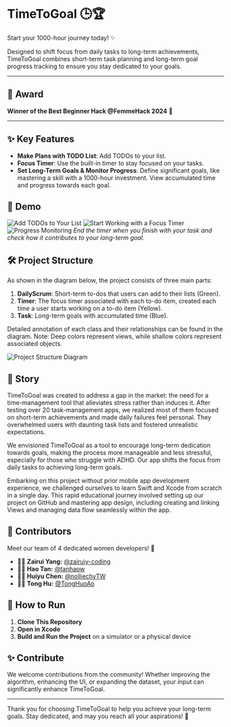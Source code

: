 # TimeToGoal 🕒🏆

Start your 1000-hour journey today! ✨

Designed to shift focus from daily tasks to long-term achievements, TimeToGoal combines short-term task planning and long-term goal progress tracking to ensure you stay dedicated to your goals.

---

## 🎉 Award

**Winner of the Best Beginner Hack @FemmeHack 2024** 🏅

---

## ✨ Key Features

- **Make Plans with TODO List**: Add TODOs to your list.
- **Focus Timer**: Use the built-in timer to stay focused on your tasks.
- **Set Long-Term Goals & Monitor Progress**: Define significant goals, like mastering a skill with a 1000-hour investment. View accumulated time and progress towards each goal.

## 🎥 Demo

![Add TODOs to Your List](demo_resources/add_todos.gif)
![Start Working with a Focus Timer](demo_resources/start_task.gif)
![Progress Monitoring](demo_resources/check_your_progress.gif)
_End the timer when you finish with your task and check how it contributes to your long-term goal._

## 🛠️ Project Structure

As shown in the diagram below, the project consists of three main parts:

1. **DailyScrum**: Short-term to-dos that users can add to their lists (Green).
2. **Timer**: The focus timer associated with each to-do item, created each time a user starts working on a to-do item (Yellow).
3. **Task**: Long-term goals with accumulated time (Blue).

Detailed annotation of each class and their relationships can be found in the diagram.
Note: Deep colors represent views, while shallow colors represent associated objects.

![Project Structure Diagram](demo_resources/TimeToGoal_UML.png)

## 📘 Story

TimeToGoal was created to address a gap in the market: the need for a time-management tool that alleviates stress rather than induces it. After testing over 20 task-management apps, we realized most of them focused on short-term achievements and made daily failures feel personal. They overwhelmed users with daunting task lists and fostered unrealistic expectations.

We envisioned TimeToGoal as a tool to encourage long-term dedication towards goals, making the process more manageable and less stressful, especially for those who struggle with ADHD. Our app shifts the focus from daily tasks to achieving long-term goals.

Embarking on this project without prior mobile app development experience, we challenged ourselves to learn Swift and Xcode from scratch in a single day. This rapid educational journey involved setting up our project on GitHub and mastering app design, including creating and linking Views and managing data flow seamlessly within the app.

## 🌟 Contributors

Meet our team of 4 dedicated women developers! 👧
- 👩‍💻 **Zairui Yang:** [@zairuiy-coding](https://github.com/zairuiy-coding)
- 👩‍💻 **Hao Tan:** [@tanhaow](https://github.com/tanhaow)
- 👩‍💻 **Huiyu Chen:** [@nolliechyTW](https://github.com/nolliechyTW)
- 👩‍💻 **Tong Hu:** [@TongHuoAo](https://github.com/TongHuoAo)

## 🚀 How to Run

1. **Clone This Repository**
2. **Open in Xcode**
3. **Build and Run the Project** on a simulator or a physical device

## ✨ Contribute

We welcome contributions from the community! Whether improving the algorithm, enhancing the UI, or expanding the dataset, your input can significantly enhance TimeToGoal.

---

Thank you for choosing TimeToGoal to help you achieve your long-term goals. Stay dedicated, and may you reach all your aspirations! 💪
